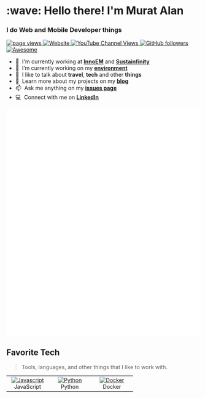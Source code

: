 <h1 align="left" id="macropower-title">:wave: Hello there! I'm Murat Alan</h1>
<h3 align="left">I do Web and Mobile Developer things</h3>

<p align="left">
  <a href="https://github.com/mrtlan/mrtaln">
    <img src="https://komarev.com/ghpvc/?username=mrtaln" alt="page views" />
  </a>
  <a href="https://muratalan.com">
    <img alt="Website" src="https://img.shields.io/website?url=https%3A%2F%2Fmuratalan.com">
  </a>
  <!--<a href="https://stackoverflow.com/users/4868262">
    <img alt="Stack Exchange reputation" src="https://img.shields.io/stackexchange/stackoverflow/r/4868262?color=orange&label=reputation&logo=stackoverflow">
  </a>-->
  <a href="https://www.youtube.com/channel/UCyfrnBL47bRLLVxdLl_cQpw">
    <img alt="YouTube Channel Views" src="https://img.shields.io/youtube/channel/views/UCyfrnBL47bRLLVxdLl_cQpw?style=flat&logo=youtube">
  </a>
  <a href="https://github.com/mrtaln?tab=followers">
    <img alt="GitHub followers" src="https://img.shields.io/github/followers/mrtaln?style=flat&logo=github">
  </a>
  <a href="https://github.com/abhisheknaiidu/awesome-github-profile-readme">
    <img alt="Awesome" src="https://awesome.re/mentioned-badge.svg">
  </a>
</p>

- :office: &nbsp;I'm currently working at **[InnoEM]** and **[Sustainfinity]**
- :seedling: &nbsp;I’m currently working on my **[environment]**
- :speech_balloon: &nbsp;I like to talk about **travel**, **tech** and other **things**
- :book: &nbsp;Learn more about my projects on my **[blog]**
- :mailbox: &nbsp;Ask me anything on my **[issues page]**
- :computer: &nbsp;Connect with me on **[LinkedIn]**

<a href="#macropower-title">
  <img src="https://raw.githubusercontent.com/mrtaln/github-stats/master/generated/overview.svg" alt="mrtaln"/>
</a>

<a href="#macropower-title">
  <img src="https://raw.githubusercontent.com/mrtaln/github-stats/master/generated/languages.svg" alt="mrtaln"/>
</a>

<br>

<h2 align="left" id="macropower-tech">Favorite Tech</h2>

> Tools, languages, and other things that I like to work with.

<table>
  <tr>
    <td align="center" width="96">
      <a href="#macropower-tech">
        <img src="./img/javascript-original.svg" width="48" height="48" alt="Javascript" />
      </a>
      <br>JavaScript
    </td>
    <td align="center" width="96">
      <a href="#macropower-tech">
        <img src="./img/python-original.svg" width="48" height="48" alt="Python" />
      </a>
      <br>Python
    </td>
    <td align="center" width="96">
      <a href="#macropower-tech" >
        <img src="./img/docker-original.svg" width="48" height="48" alt="Docker" />
      </a>
      <br>Docker
    </td>
  </tr>
</table>

[InnoEM]: https://innoem.net "InnoEM"
[Sustainfinity]: https://sustainfinity.com "Sustainfinity"
[issues page]: https://github.com/mrtaln/mrtaln/issues "mrtaln/issues"
[linkedin]: https://www.linkedin.com/in/murat-alan "Murat Alan LinkedIn"
[environment]: https://github.com/mrtaln
[blog]: https://muratalan.com
